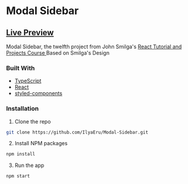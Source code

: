# Modal Sidebar

## [Live Preview](https://ilyaeru.github.io/Modal-Sidebar/)

Modal Sidebar, the twelfth project from John Smilga's [React Tutorial and Projects Course ](https://www.udemy.com/course/react-tutorial-and-projects-course/)
Based on Smilga's Design

### Built With

- [TypeScript](https://www.typescriptlang.org/)
- [React](https://reactjs.org/)
- [styled-components](https://www.styled-components.com/)

### Installation

1. Clone the repo

```sh
git clone https://github.com/IlyaEru/Modal-Sidebar.git
```

2. Install NPM packages

```sh
npm install
```

3. Run the app

```sh
npm start
```
